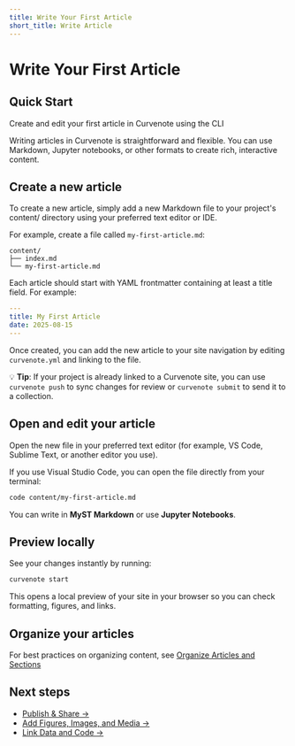 ```yaml
---
title: Write Your First Article
short_title: Write Article
---
```


# Write Your First Article

## Quick Start
Create and edit your first article in Curvenote using the CLI

Writing articles in Curvenote is straightforward and flexible. You can use Markdown, Jupyter notebooks, or other formats to create rich, interactive content.

## Create a new article

To create a new article, simply add a new Markdown file to your project's content/ directory using your preferred text editor or IDE.

For example, create a file called `my-first-article.md`:
```
content/
├── index.md
└── my-first-article.md
```

Each article should start with YAML frontmatter containing at least a title field. For example:

```yaml
---
title: My First Article
date: 2025-08-15
---
```

Once created, you can add the new article to your site navigation by editing `curvenote.yml` and linking to the file.

💡 **Tip**: If your project is already linked to a Curvenote site, you can use `curvenote push` to sync changes for review or `curvenote submit` to send it to a collection.

## Open and edit your article

Open the new file in your preferred text editor (for example, VS Code, Sublime Text, or another editor you use).

If you use Visual Studio Code, you can open the file directly from your terminal:
```bash
code content/my-first-article.md
```

You can write in **MyST Markdown** or use **Jupyter Notebooks**.

## Preview locally

See your changes instantly by running:

```bash
curvenote start
```

This opens a local preview of your site in your browser so you can check formatting, figures, and links.

## Organize your articles

For best practices on organizing content, see [Organize Articles and Sections](../authoring/organize-content.md)

## Next steps

- [Publish & Share →](./publish-article.md) 
- [Add Figures, Images, and Media →](../editor/figures-and-images.md) 
- [Link Data and Code →](../editor/add-and-link-notebooks.md)


